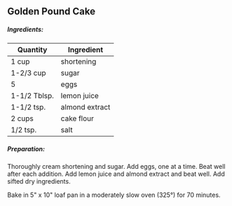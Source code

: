 ## Golden Pound Cake

##### Ingredients:

| Quantity     | Ingredient     |
|--------------|----------------|
| 1 cup        | shortening     |
| 1-2/3 cup    | sugar          |
| 5            | eggs           |
| 1-1/2 Tblsp. | lemon juice    |
| 1-1/2 tsp.   | almond extract |
| 2 cups       | cake flour     |
| 1/2 tsp.     | salt           |

##### Preparation:
Thoroughly cream shortening and sugar.  Add eggs, one at a time.  Beat well after each addition.
Add lemon juice and almond extract and beat well.  Add sifted dry ingredients.

Bake in 5" x 10" loaf pan in a moderately slow oven (325&deg;) for 70 minutes.



